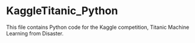 # KaggleTitanic_Python
This file contains Python code for the Kaggle competition, Titanic Machine Learning from Disaster.
